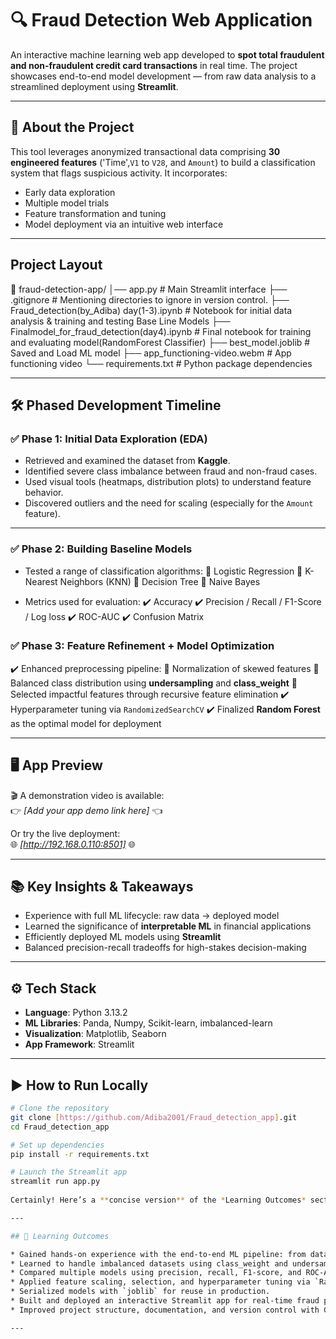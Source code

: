# 🔍 Fraud Detection Web Application

An interactive machine learning web app developed to **spot total fraudulent and non-fraudulent credit card transactions** in real time. The project showcases end-to-end model development — from raw data analysis to a streamlined deployment using **Streamlit**.

---

## 🧠 About the Project

This tool leverages anonymized transactional data comprising **30 engineered features** ('Time',`V1` to `V28`, and `Amount`) to build a classification system that flags suspicious activity. It incorporates:
- Early data exploration
- Multiple model trials
- Feature transformation and tuning
- Model deployment via an intuitive web interface

---
## Project Layout ##
📁 fraud-detection-app/
│── app.py                                                # Main Streamlit interface
├── .gitignore                                            # Mentioning directories to ignore in version control.
├── Fraud_detection(by_Adiba) day(1-3).ipynb              # Notebook for initial data analysis & training and testing Base Line Models
├── Finalmodel_for_fraud_detection(day4).ipynb            # Final notebook for training and evaluating model(RandomForest Classifier)
├── best_model.joblib                                     # Saved and Load ML model
├── app_functioning-video.webm                            # App functioning video
└── requirements.txt                                      # Python package dependencies

---
## 🛠️ Phased Development Timeline

### ✅ Phase 1: Initial Data Exploration (EDA)
- Retrieved and examined the dataset from **Kaggle**.
- Identified severe class imbalance between fraud and non-fraud cases.
- Used visual tools (heatmaps, distribution plots) to understand feature behavior.
- Discovered outliers and the need for scaling (especially for the `Amount` feature).

---

### ✅ Phase 2: Building Baseline Models
- Tested a range of classification algorithms:
   🔹 Logistic Regression
   🔹 K-Nearest Neighbors (KNN)
   🔹 Decision Tree
   🔹 Naive Bayes
    
- Metrics used for evaluation:
   ✔️ Accuracy
   ✔️ Precision / Recall / F1-Score / Log loss
   ✔️ ROC-AUC
   ✔️ Confusion Matrix

### ✅ Phase 3: Feature Refinement + Model Optimization
✔️ Enhanced preprocessing pipeline:
  🔹 Normalization of skewed features
  🔹 Balanced class distribution using **undersampling** and **class_weight**
  🔹 Selected impactful features through recursive feature elimination
✔️ Hyperparameter tuning via `RandomizedSearchCV`
✔️ Finalized **Random Forest** as the optimal model for deployment

---

## 🖥️ App Preview

🎬 A demonstration video is available:  
👉 _[Add your app demo link here]_ 👈

Or try the live deployment:  
🌐 _[http://192.168.0.110:8501]_ 🌐

---

## 📚 Key Insights & Takeaways

- Experience with full ML lifecycle: raw data → deployed model
- Learned the significance of **interpretable ML** in financial applications
- Efficiently deployed ML models using **Streamlit**
- Balanced precision-recall tradeoffs for high-stakes decision-making

---

## ⚙️ Tech Stack

- **Language**: Python 3.13.2  
- **ML Libraries**: Panda, Numpy, Scikit-learn, imbalanced-learn  
- **Visualization**: Matplotlib, Seaborn  
- **App Framework**: Streamlit

---

## ▶️ How to Run Locally

```bash
# Clone the repository
git clone [https://github.com/Adiba2001/Fraud_detection_app].git
cd Fraud_detection_app

# Set up dependencies
pip install -r requirements.txt

# Launch the Streamlit app
streamlit run app.py
    
Certainly! Here’s a **concise version** of the *Learning Outcomes* section you can directly add to your `README.md`:

---

## 📘 Learning Outcomes 

* Gained hands-on experience with the end-to-end ML pipeline: from data exploration to deployment.
* Learned to handle imbalanced datasets using class_weight and undersampling.
* Compared multiple models using precision, recall, F1-score, and ROC-AUC.
* Applied feature scaling, selection, and hyperparameter tuning via `RandomizedSearchCV`.
* Serialized models with `joblib` for reuse in production.
* Built and deployed an interactive Streamlit app for real-time fraud prediction.
* Improved project structure, documentation, and version control with Git best practices.

---


